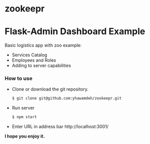# zookeepr

# Flask-Admin Dashboard Example

Basic logistics app with zoo example:

- Services Catalog
- Employees and Roles
- Adding to server capabilities

### How to use

- Clone or download the git repository.
    ```sh
    $ git clone git@github.com:yhawamdeh/zookeepr.git
    ```
- Run server
    ```sh
    $ npm start
    ```
- Enter URL in address bar
http://localhost:3001/

**I hope you enjoy it.**
